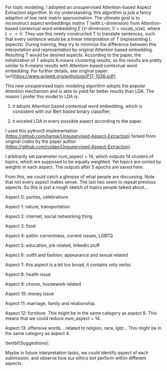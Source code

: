 For topic modeling, I adopted an unsupervised Attention-based Aspect Extraction algorithm. 
In my understanding, this algorithm is just a fancy adaption of low rank matrix approximation. 
The ultimate goal is to reconstruct aspect embeddings matrix $T$ (with $L$-dimension) from Attention-based contextual word embedding $E$ ($V$-dimension, $V$ = vocab_size), where $L << V$. 
They use this newly constructed T to translate sentences, such that every sentence would be a linear interpolation of $T$ (representing L aspects). 
During training, they try to minimize the difference between this interpolation and representation by original Attention based embedding. 
Resulting T would be desired aspects. 
According to the paper, the initialization of $T$ adopts K-means clustering results, 
so the results are pretty similar to K-means results with Attention-based contextual word embedding. 
For further details, see original paper: \url{https://www.aclweb.org/anthology/P17-1036.pdf}

This new unsupervised topic modeling algorithm adopts the popular Attention mechanism and is able to yield far better results than LDA. 
The reason I prefer this model to LDA is: 

1) it adopts Attention based contextual word embedding, which is consistent with our Bert based binary classifier; 

2) it exceled LDA in every possible aspect according to the paper.

I used this python3 implementation (https://github.com/harpaj/Unsupervised-Aspect-Extraction) forked from 
original codes by the paper author (https://github.com/ruidan/Unsupervised-Aspect-Extraction).

I arbitrarily set parameter num_aspect = 14, which outputs 14 clusters of topics, which are supposed to be equally weighted. Yet topics are sorted by weights in each aspect. The outputs after 5 epochs are saved  here. 

From this, we could catch a glimpse of what people are discussing. Note that not every aspect makes sense. The last two seem to repeat previous aspects. So this is just a rough sketch of topics people talked about…

Aspect 0: parties, celebrations 

Aspect 1: nature, transportation

Aspect 2: internet, social networking thing

Aspect 3: food 

Aspect 4: politic correctness, current issues, LGBTQ 

Aspect 5: education, job related, linkedin stuff

Aspect 6: outfit and fashion, appearance and sexual related

Aspect 7: this aspect is a bit too broad, it contains only verbs.

Aspect 8: health issue

Aspect 9: chores, housework related

Aspect 10: money issue

Aspect 11: marriage, family and relationship.

Aspect 12: furniture. This might be in the same category as aspect 9. This means that we could reduce num_aspect = 14.

Aspect 13: offensive words… related to religion, race, lgbt… This might be in the same category as aspect 4. 

\textbf{Suggestions}:

Maybe in future interpretation tasks, we could identify aspect of each submission, and observe how our ethics bot perform within different aspects.

